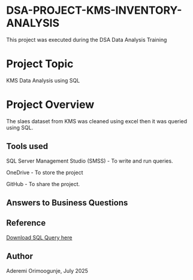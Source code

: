 # DSA-PROJECT-KMS-INVENTORY-ANALYSIS
This project was executed during the DSA Data Analysis Training

# Project Topic
KMS Data Analysis using SQL

# Project Overview
The slaes dataset from KMS was cleaned using excel then it was queried using SQL.

## Tools used
SQL Server Management Studio (SMSS) - To write and run queries.

OneDrive - To store the project

GitHub - To share the project.

## Answers to Business Questions

## Reference
[Download SQL Query here](https://1drv.ms/u/c/d5bcb49ac4662299/Efv0dDEu3oNHlLU0fE1RfeEBlf8Cwpc184nIr7pZ8VFZng?e=7zEZKz) 

## Author
Aderemi Orimoogunje, July 2025
